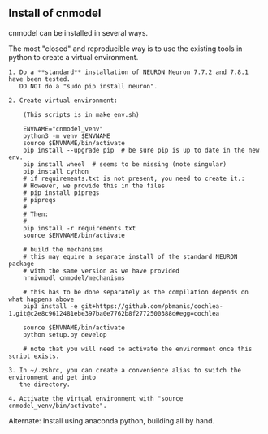Install of cnmodel 
------------------

cnmodel can be installed in several ways. 

The most "closed" and reproducible way is to use the
existing tools in python to create a virtual environment.

    1. Do a **standard** installation of NEURON Neuron 7.7.2 and 7.8.1 have been tested.
       DO NOT do a "sudo pip install neuron".

    2. Create virtual environment:

        (This scripts is in make_env.sh)

        ENVNAME="cnmodel_venv"
        python3 -m venv $ENVNAME
        source $ENVNAME/bin/activate
        pip install --upgrade pip  # be sure pip is up to date in the new env.
        pip install wheel  # seems to be missing (note singular)
        pip install cython
        # if requirements.txt is not present, you need to create it.:
        # However, we provide this in the files
        # pip install pipreqs
        # pipreqs
        #
        # Then:
        #
        pip install -r requirements.txt
        source $ENVNAME/bin/activate

        # build the mechanisms
        # this may equire a separate install of the standard NEURON package
        # with the same version as we have provided
        nrnivmodl cnmodel/mechanisms

        # this has to be done separately as the compilation depends on what happens above
        pip3 install -e git+https://github.com/pbmanis/cochlea-1.git@c2e8c9612481ebe397ba0e7762b8f2772500388d#egg=cochlea

        source $ENVNAME/bin/activate
        python setup.py develop

        # note that you will need to activate the environment once this script exists.
    
    3. In ~/.zshrc, you can create a convenience alias to switch the environment and get into
       the directory.
      
    4. Activate the virtual environment with "source cnmodel_venv/bin/activate".
     

  
Alternate:
    Install using anaconda python, building all by hand.
    